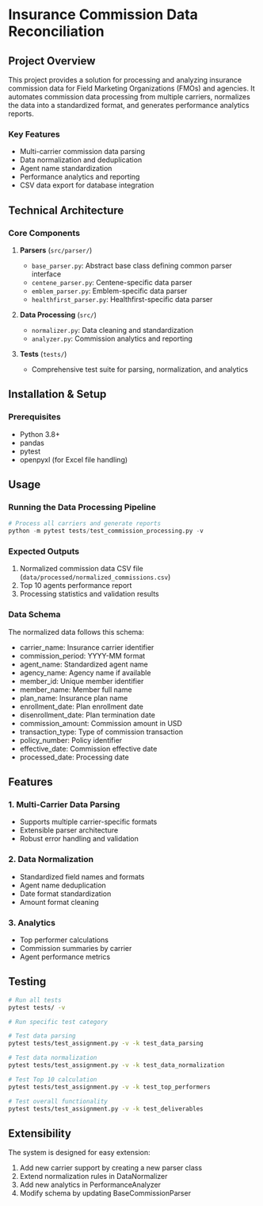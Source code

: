 # Insurance Commission Data Reconciliation

## Project Overview

This project provides a solution for processing and analyzing insurance commission data for Field Marketing Organizations (FMOs) and agencies. It automates commission data processing from multiple carriers, normalizes the data into a standardized format, and generates performance analytics reports.

### Key Features

- Multi-carrier commission data parsing
- Data normalization and deduplication
- Agent name standardization
- Performance analytics and reporting
- CSV data export for database integration

## Technical Architecture

### Core Components

1. **Parsers** (`src/parser/`)

   - `base_parser.py`: Abstract base class defining common parser interface
   - `centene_parser.py`: Centene-specific data parser
   - `emblem_parser.py`: Emblem-specific data parser
   - `healthfirst_parser.py`: Healthfirst-specific data parser

2. **Data Processing** (`src/`)

   - `normalizer.py`: Data cleaning and standardization
   - `analyzer.py`: Commission analytics and reporting

3. **Tests** (`tests/`)
   - Comprehensive test suite for parsing, normalization, and analytics

## Installation & Setup

### Prerequisites

- Python 3.8+
- pandas
- pytest
- openpyxl (for Excel file handling)

## Usage

### Running the Data Processing Pipeline

```python
# Process all carriers and generate reports
python -m pytest tests/test_commission_processing.py -v
```

### Expected Outputs

1. Normalized commission data CSV file (`data/processed/normalized_commissions.csv`)
2. Top 10 agents performance report
3. Processing statistics and validation results

### Data Schema

The normalized data follows this schema:

- carrier_name: Insurance carrier identifier
- commission_period: YYYY-MM format
- agent_name: Standardized agent name
- agency_name: Agency name if available
- member_id: Unique member identifier
- member_name: Member full name
- plan_name: Insurance plan name
- enrollment_date: Plan enrollment date
- disenrollment_date: Plan termination date
- commission_amount: Commission amount in USD
- transaction_type: Type of commission transaction
- policy_number: Policy identifier
- effective_date: Commission effective date
- processed_date: Processing date

## Features

### 1. Multi-Carrier Data Parsing

- Supports multiple carrier-specific formats
- Extensible parser architecture
- Robust error handling and validation

### 2. Data Normalization

- Standardized field names and formats
- Agent name deduplication
- Date format standardization
- Amount format cleaning

### 3. Analytics

- Top performer calculations
- Commission summaries by carrier
- Agent performance metrics

## Testing

```bash
# Run all tests
pytest tests/ -v

# Run specific test category

# Test data parsing
pytest tests/test_assignment.py -v -k test_data_parsing

# Test data normalization
pytest tests/test_assignment.py -v -k test_data_normalization

# Test Top 10 calculation
pytest tests/test_assignment.py -v -k test_top_performers

# Test overall functionality
pytest tests/test_assignment.py -v -k test_deliverables
```

## Extensibility

The system is designed for easy extension:

1. Add new carrier support by creating a new parser class
2. Extend normalization rules in DataNormalizer
3. Add new analytics in PerformanceAnalyzer
4. Modify schema by updating BaseCommissionParser
